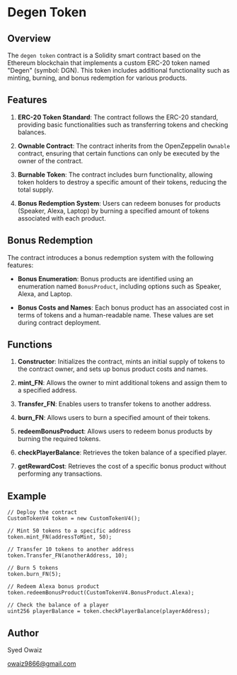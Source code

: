 # Degen Token

## Overview

The `degen token` contract is a Solidity smart contract based on the Ethereum blockchain that implements a custom ERC-20 token named "Degen" (symbol: DGN). This token includes additional functionality such as minting, burning, and bonus redemption for various products.

## Features

1. **ERC-20 Token Standard**: The contract follows the ERC-20 standard, providing basic functionalities such as transferring tokens and checking balances.

2. **Ownable Contract**: The contract inherits from the OpenZeppelin `Ownable` contract, ensuring that certain functions can only be executed by the owner of the contract.

3. **Burnable Token**: The contract includes burn functionality, allowing token holders to destroy a specific amount of their tokens, reducing the total supply.

4. **Bonus Redemption System**: Users can redeem bonuses for products (Speaker, Alexa, Laptop) by burning a specified amount of tokens associated with each product.

## Bonus Redemption

The contract introduces a bonus redemption system with the following features:

- **Bonus Enumeration**: Bonus products are identified using an enumeration named `BonusProduct`, including options such as Speaker, Alexa, and Laptop.

- **Bonus Costs and Names**: Each bonus product has an associated cost in terms of tokens and a human-readable name. These values are set during contract deployment.

## Functions

1. **Constructor**: Initializes the contract, mints an initial supply of tokens to the contract owner, and sets up bonus product costs and names.

2. **mint_FN**: Allows the owner to mint additional tokens and assign them to a specified address.

3. **Transfer_FN**: Enables users to transfer tokens to another address.

4. **burn_FN**: Allows users to burn a specified amount of their tokens.

5. **redeemBonusProduct**: Allows users to redeem bonus products by burning the required tokens.

6. **checkPlayerBalance**: Retrieves the token balance of a specified player.

7. **getRewardCost**: Retrieves the cost of a specific bonus product without performing any transactions.

## Example

```solidity
// Deploy the contract
CustomTokenV4 token = new CustomTokenV4();

// Mint 50 tokens to a specific address
token.mint_FN(addressToMint, 50);

// Transfer 10 tokens to another address
token.Transfer_FN(anotherAddress, 10);

// Burn 5 tokens
token.burn_FN(5);

// Redeem Alexa bonus product
token.redeemBonusProduct(CustomTokenV4.BonusProduct.Alexa);

// Check the balance of a player
uint256 playerBalance = token.checkPlayerBalance(playerAddress);
```

## Author

Syed Owaiz

owaiz9866@gmail.com
